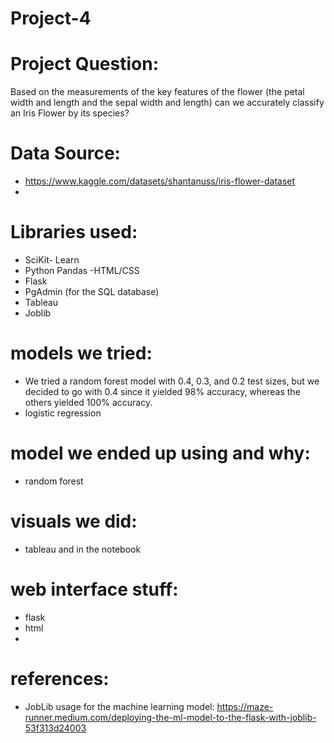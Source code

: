 # Project-4

# Project Question: 
Based on the measurements of the key features of the flower (the petal width and length and the sepal width and length) can we accurately classify an Iris Flower by its species?

# Data Source: 
- https://www.kaggle.com/datasets/shantanuss/iris-flower-dataset
- 
# Libraries used: 
- SciKit- Learn
- Python Pandas
 -HTML/CSS
- Flask
- PgAdmin (for the SQL database)
- Tableau
- Joblib

# models we tried: 
- We tried a random forest model with 0.4, 0.3, and 0.2 test sizes, but we decided to go with 0.4 since it yielded 98% accuracy, whereas the others yielded 100% accuracy.
- logistic regression 

# model we ended up using and why: 
- random forest

# visuals we did: 
- tableau and in the notebook 

# web interface stuff:
- flask
- html
- 

# references: 
- JobLib usage for the machine learning model: https://maze-runner.medium.com/deploying-the-ml-model-to-the-flask-with-joblib-53f313d24003
